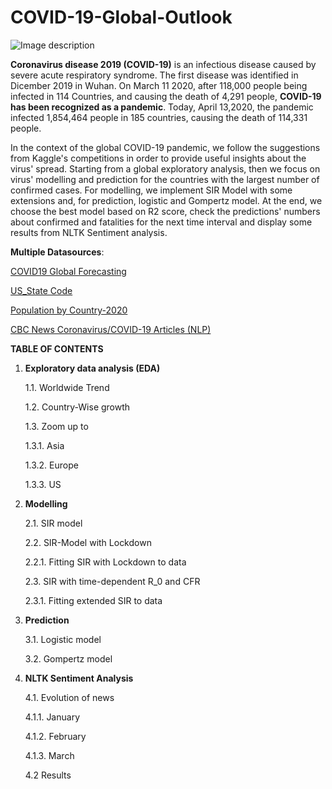 # COVID-19-Global-Outlook

![Image description](https://cdn.downtoearth.org.in/library/large/2020-03-01/0.01792700_1583044755_coronavirus-illustration-carousel.jpg)

**Coronavirus disease 2019 (COVID-19)** is an infectious disease caused by severe acute respiratory syndrome. The first disease was identified in Dicember 2019 in Wuhan. 
On March 11 2020, after 118,000 people being infected in 114 Countries, and causing the death of 4,291 people, **COVID-19 has been recognized as a pandemic**.
Today, April 13,2020, the pandemic infected 1,854,464 people in 185 countries, causing the death of 114,331 people.

In the context of the global COVID-19 pandemic, we follow the suggestions from Kaggle's competitions in order to provide useful insights about the virus' spread. Starting from a global exploratory analysis, then we focus on virus' modelling and prediction for the countries with the largest number of confirmed cases. For modelling, we implement SIR Model with some extensions and, for prediction, logistic and Gompertz model. At the end, we choose the best model based on R2 score, check the predictions' numbers about confirmed and fatalities for the next time interval and display some results from NLTK Sentiment analysis. 

**Multiple Datasources**:

[COVID19 Global Forecasting](https://www.kaggle.com/c/covid19-global-forecasting-week-4) 

[US_State Code](https://www.kaggle.com/corochann/usa-state-code/activity)

[Population by Country-2020](https://www.kaggle.com/tanuprabhu/population-by-country-2020)

[CBC News Coronavirus/COVID-19 Articles (NLP)](https://www.kaggle.com/ryanxjhan/cbc-news-coronavirus-articles-march-26) 




**TABLE OF CONTENTS**

1. **Exploratory data analysis (EDA)**

    1.1. Worldwide Trend
    
    1.2. Country-Wise growth
    
    1.3. Zoom up to
    
      1.3.1. Asia
      
      1.3.2. Europe
      
      1.3.3. US
     
 2. **Modelling**

    2.1. SIR model
    
    2.2. SIR-Model with Lockdown
    
      2.2.1. Fitting SIR with Lockdown to data
      
    2.3. SIR with time-dependent R_0 and CFR
    
      2.3.1. Fitting extended SIR to data
      
 3. **Prediction**
   
    3.1. Logistic model
    
    3.2. Gompertz model
    
 4. **NLTK Sentiment Analysis**

    4.1. Evolution of news
    
      4.1.1. January
      
      4.1.2. February
      
      4.1.3. March
      
    4.2 Results
